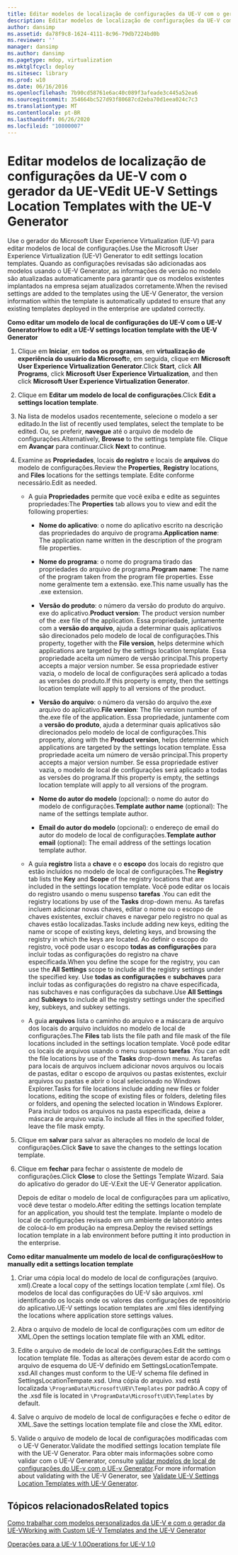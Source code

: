 ```yaml
---
title: Editar modelos de localização de configurações da UE-V com o gerador da UE-V
description: Editar modelos de localização de configurações da UE-V com o gerador da UE-V
author: dansimp
ms.assetid: da78f9c8-1624-4111-8c96-79db7224bd0b
ms.reviewer: ''
manager: dansimp
ms.author: dansimp
ms.pagetype: mdop, virtualization
ms.mktglfcycl: deploy
ms.sitesec: library
ms.prod: w10
ms.date: 06/16/2016
ms.openlocfilehash: 7b90cd58761e6ac40c089f3afeade3c445a52ea6
ms.sourcegitcommit: 354664bc527d93f80687cd2eba70d1eea024c7c3
ms.translationtype: MT
ms.contentlocale: pt-BR
ms.lasthandoff: 06/26/2020
ms.locfileid: "10800007"
---
```

# <span data-ttu-id="7fc69-103">Editar modelos de localização de configurações da UE-V com o gerador da UE-V</span><span class="sxs-lookup"><span data-stu-id="7fc69-103">Edit UE-V Settings Location Templates with the UE-V Generator</span></span>


<span data-ttu-id="7fc69-104">Use o gerador do Microsoft User Experience Virtualization (UE-V) para editar modelos de local de configurações.</span><span class="sxs-lookup"><span data-stu-id="7fc69-104">Use the Microsoft User Experience Virtualization (UE-V) Generator to edit settings location templates.</span></span> <span data-ttu-id="7fc69-105">Quando as configurações revisadas são adicionadas aos modelos usando o UE-V Generator, as informações de versão no modelo são atualizadas automaticamente para garantir que os modelos existentes implantados na empresa sejam atualizados corretamente.</span><span class="sxs-lookup"><span data-stu-id="7fc69-105">When the revised settings are added to the templates using the UE-V Generator, the version information within the template is automatically updated to ensure that any existing templates deployed in the enterprise are updated correctly.</span></span>

**<span data-ttu-id="7fc69-106">Como editar um modelo de local de configurações do UE-V com o UE-V Generator</span><span class="sxs-lookup"><span data-stu-id="7fc69-106">How to edit a UE-V settings location template with the UE-V Generator</span></span>**

1.  <span data-ttu-id="7fc69-107">Clique em **Iniciar**, em **todos os programas**, em **virtualização de experiência do usuário da Microsoft**e, em seguida, clique em **Microsoft User Experience Virtualization Generator**.</span><span class="sxs-lookup"><span data-stu-id="7fc69-107">Click **Start**, click **All Programs**, click **Microsoft User Experience Virtualization**, and then click **Microsoft User Experience Virtualization Generator**.</span></span>

2.  <span data-ttu-id="7fc69-108">Clique em **Editar um modelo de local de configurações**.</span><span class="sxs-lookup"><span data-stu-id="7fc69-108">Click **Edit a settings location template**.</span></span>

3.  <span data-ttu-id="7fc69-109">Na lista de modelos usados recentemente, selecione o modelo a ser editado.</span><span class="sxs-lookup"><span data-stu-id="7fc69-109">In the list of recently used templates, select the template to be edited.</span></span> <span data-ttu-id="7fc69-110">Ou, se preferir, **navegue** até o arquivo de modelo de configurações.</span><span class="sxs-lookup"><span data-stu-id="7fc69-110">Alternatively, **Browse** to the settings template file.</span></span> <span data-ttu-id="7fc69-111">Clique em **Avançar** para continuar.</span><span class="sxs-lookup"><span data-stu-id="7fc69-111">Click **Next** to continue.</span></span>

4.  <span data-ttu-id="7fc69-112">Examine as **Propriedades**, locais **do registro** e locais de **arquivos** do modelo de configurações.</span><span class="sxs-lookup"><span data-stu-id="7fc69-112">Review the **Properties**, **Registry** locations, and **Files** locations for the settings template.</span></span> <span data-ttu-id="7fc69-113">Edite conforme necessário.</span><span class="sxs-lookup"><span data-stu-id="7fc69-113">Edit as needed.</span></span>

    -   <span data-ttu-id="7fc69-114">A guia **Propriedades** permite que você exiba e edite as seguintes propriedades:</span><span class="sxs-lookup"><span data-stu-id="7fc69-114">The **Properties** tab allows you to view and edit the following properties:</span></span>

        -   <span data-ttu-id="7fc69-115">**Nome do aplicativo**: o nome do aplicativo escrito na descrição das propriedades do arquivo de programa.</span><span class="sxs-lookup"><span data-stu-id="7fc69-115">**Application name**: The application name written in the description of the program file properties.</span></span>

        -   <span data-ttu-id="7fc69-116">**Nome do programa**: o nome do programa tirado das propriedades do arquivo de programa.</span><span class="sxs-lookup"><span data-stu-id="7fc69-116">**Program name**: The name of the program taken from the program file properties.</span></span> <span data-ttu-id="7fc69-117">Esse nome geralmente tem a extensão. exe.</span><span class="sxs-lookup"><span data-stu-id="7fc69-117">This name usually has the .exe extension.</span></span>

        -   <span data-ttu-id="7fc69-118">**Versão do produto**: o número da versão do produto do arquivo. exe do aplicativo.</span><span class="sxs-lookup"><span data-stu-id="7fc69-118">**Product version**: The product version number of the .exe file of the application.</span></span> <span data-ttu-id="7fc69-119">Essa propriedade, juntamente com a **versão do arquivo**, ajuda a determinar quais aplicativos são direcionados pelo modelo de local de configurações.</span><span class="sxs-lookup"><span data-stu-id="7fc69-119">This property, together with the **File version**, helps determine which applications are targeted by the settings location template.</span></span> <span data-ttu-id="7fc69-120">Essa propriedade aceita um número de versão principal.</span><span class="sxs-lookup"><span data-stu-id="7fc69-120">This property accepts a major version number.</span></span> <span data-ttu-id="7fc69-121">Se essa propriedade estiver vazia, o modelo de local de configurações será aplicado a todas as versões do produto.</span><span class="sxs-lookup"><span data-stu-id="7fc69-121">If this property is empty, then the settings location template will apply to all versions of the product.</span></span>

        -   <span data-ttu-id="7fc69-122">**Versão do arquivo**: o número da versão do arquivo the.exe arquivo do aplicativo.</span><span class="sxs-lookup"><span data-stu-id="7fc69-122">**File version**: The file version number of the.exe file of the application.</span></span> <span data-ttu-id="7fc69-123">Essa propriedade, juntamente com a **versão do produto**, ajuda a determinar quais aplicativos são direcionados pelo modelo de local de configurações.</span><span class="sxs-lookup"><span data-stu-id="7fc69-123">This property, along with the **Product version**, helps determine which applications are targeted by the settings location template.</span></span> <span data-ttu-id="7fc69-124">Essa propriedade aceita um número de versão principal.</span><span class="sxs-lookup"><span data-stu-id="7fc69-124">This property accepts a major version number.</span></span> <span data-ttu-id="7fc69-125">Se essa propriedade estiver vazia, o modelo de local de configurações será aplicado a todas as versões do programa.</span><span class="sxs-lookup"><span data-stu-id="7fc69-125">If this property is empty, the settings location template will apply to all versions of the program.</span></span>

        -   <span data-ttu-id="7fc69-126">**Nome do autor do modelo** (opcional): o nome do autor do modelo de configurações.</span><span class="sxs-lookup"><span data-stu-id="7fc69-126">**Template author name** (optional): The name of the settings template author.</span></span>

        -   <span data-ttu-id="7fc69-127">**Email do autor do modelo** (opcional): o endereço de email do autor do modelo de local de configurações.</span><span class="sxs-lookup"><span data-stu-id="7fc69-127">**Template author email** (optional): The email address of the settings location template author.</span></span>

    -   <span data-ttu-id="7fc69-128">A guia **registro** lista a **chave** e o **escopo** dos locais do registro que estão incluídos no modelo de local de configurações.</span><span class="sxs-lookup"><span data-stu-id="7fc69-128">The **Registry** tab lists the **Key** and **Scope** of the registry locations that are included in the settings location template.</span></span> <span data-ttu-id="7fc69-129">Você pode editar os locais do registro usando o menu suspenso **tarefas** .</span><span class="sxs-lookup"><span data-stu-id="7fc69-129">You can edit the registry locations by use of the **Tasks** drop-down menu.</span></span> <span data-ttu-id="7fc69-130">As tarefas incluem adicionar novas chaves, editar o nome ou o escopo de chaves existentes, excluir chaves e navegar pelo registro no qual as chaves estão localizadas.</span><span class="sxs-lookup"><span data-stu-id="7fc69-130">Tasks include adding new keys, editing the name or scope of existing keys, deleting keys, and browsing the registry in which the keys are located.</span></span> <span data-ttu-id="7fc69-131">Ao definir o escopo do registro, você pode usar o escopo **todas as configurações** para incluir todas as configurações do registro na chave especificada.</span><span class="sxs-lookup"><span data-stu-id="7fc69-131">When you define the scope for the registry, you can use the **All Settings** scope to include all the registry settings under the specified key.</span></span> <span data-ttu-id="7fc69-132">Use **todas as configurações** e **subchaves** para incluir todas as configurações do registro na chave especificada, nas subchaves e nas configurações da subchave.</span><span class="sxs-lookup"><span data-stu-id="7fc69-132">Use **All Settings** and **Subkeys** to include all the registry settings under the specified key, subkeys, and subkey settings.</span></span>

    -   <span data-ttu-id="7fc69-133">A guia **arquivos** lista o caminho do arquivo e a máscara de arquivo dos locais do arquivo incluídos no modelo de local de configurações.</span><span class="sxs-lookup"><span data-stu-id="7fc69-133">The **Files** tab lists the file path and file mask of the file locations included in the settings location template.</span></span> <span data-ttu-id="7fc69-134">Você pode editar os locais de arquivos usando o menu suspenso **tarefas** .</span><span class="sxs-lookup"><span data-stu-id="7fc69-134">You can edit the file locations by use of the **Tasks** drop-down menu.</span></span> <span data-ttu-id="7fc69-135">As tarefas para locais de arquivos incluem adicionar novos arquivos ou locais de pastas, editar o escopo de arquivos ou pastas existentes, excluir arquivos ou pastas e abrir o local selecionado no Windows Explorer.</span><span class="sxs-lookup"><span data-stu-id="7fc69-135">Tasks for file locations include adding new files or folder locations, editing the scope of existing files or folders, deleting files or folders, and opening the selected location in Windows Explorer.</span></span> <span data-ttu-id="7fc69-136">Para incluir todos os arquivos na pasta especificada, deixe a máscara de arquivo vazia.</span><span class="sxs-lookup"><span data-stu-id="7fc69-136">To include all files in the specified folder, leave the file mask empty.</span></span>

5.  <span data-ttu-id="7fc69-137">Clique em **salvar** para salvar as alterações no modelo de local de configurações.</span><span class="sxs-lookup"><span data-stu-id="7fc69-137">Click **Save** to save the changes to the settings location template.</span></span>

6.  <span data-ttu-id="7fc69-138">Clique em **fechar** para fechar o assistente de modelo de configurações.</span><span class="sxs-lookup"><span data-stu-id="7fc69-138">Click **Close** to close the Settings Template Wizard.</span></span> <span data-ttu-id="7fc69-139">Saia do aplicativo do gerador do UE-V.</span><span class="sxs-lookup"><span data-stu-id="7fc69-139">Exit the UE-V Generator application.</span></span>

    <span data-ttu-id="7fc69-140">Depois de editar o modelo de local de configurações para um aplicativo, você deve testar o modelo.</span><span class="sxs-lookup"><span data-stu-id="7fc69-140">After editing the settings location template for an application, you should test the template.</span></span> <span data-ttu-id="7fc69-141">Implante o modelo de local de configurações revisado em um ambiente de laboratório antes de colocá-lo em produção na empresa.</span><span class="sxs-lookup"><span data-stu-id="7fc69-141">Deploy the revised settings location template in a lab environment before putting it into production in the enterprise.</span></span>

**<span data-ttu-id="7fc69-142">Como editar manualmente um modelo de local de configurações</span><span class="sxs-lookup"><span data-stu-id="7fc69-142">How to manually edit a settings location template</span></span>**

1.  <span data-ttu-id="7fc69-143">Criar uma cópia local do modelo de local de configurações (arquivo. xml).</span><span class="sxs-lookup"><span data-stu-id="7fc69-143">Create a local copy of the settings location template (.xml file).</span></span> <span data-ttu-id="7fc69-144">Os modelos de local das configurações do UE-V são arquivos. xml identificando os locais onde os valores das configurações de repositório do aplicativo.</span><span class="sxs-lookup"><span data-stu-id="7fc69-144">UE-V settings location templates are .xml files identifying the locations where application store settings values.</span></span>

2.  <span data-ttu-id="7fc69-145">Abra o arquivo de modelo de local de configurações com um editor de XML.</span><span class="sxs-lookup"><span data-stu-id="7fc69-145">Open the settings location template file with an XML editor.</span></span>

3.  <span data-ttu-id="7fc69-146">Edite o arquivo de modelo de local de configurações.</span><span class="sxs-lookup"><span data-stu-id="7fc69-146">Edit the settings location template file.</span></span> <span data-ttu-id="7fc69-147">Todas as alterações devem estar de acordo com o arquivo de esquema do UE-V definido em SettingsLocationTempate. xsd.</span><span class="sxs-lookup"><span data-stu-id="7fc69-147">All changes must conform to the UE-V schema file defined in SettingsLocationTempate.xsd.</span></span> <span data-ttu-id="7fc69-148">Uma cópia do arquivo. xsd está localizada `\ProgramData\Microsoft\UEV\Templates` por padrão.</span><span class="sxs-lookup"><span data-stu-id="7fc69-148">A copy of the .xsd file is located in `\ProgramData\Microsoft\UEV\Templates` by default.</span></span>

4.  <span data-ttu-id="7fc69-149">Salve o arquivo de modelo de local de configurações e feche o editor de XML.</span><span class="sxs-lookup"><span data-stu-id="7fc69-149">Save the settings location template file and close the XML editor.</span></span>

5.  <span data-ttu-id="7fc69-150">Valide o arquivo de modelo de local de configurações modificadas com o UE-V Generator.</span><span class="sxs-lookup"><span data-stu-id="7fc69-150">Validate the modified settings location template file with the UE-V Generator.</span></span> <span data-ttu-id="7fc69-151">Para obter mais informações sobre como validar com o UE-V Generator, consulte [validar modelos de local de configurações do UE-v com o UE-v Generator](validate-ue-v-settings-location-templates-with-ue-v-generator.md).</span><span class="sxs-lookup"><span data-stu-id="7fc69-151">For more information about validating with the UE-V Generator, see [Validate UE-V Settings Location Templates with UE-V Generator](validate-ue-v-settings-location-templates-with-ue-v-generator.md).</span></span>

## <span data-ttu-id="7fc69-152">Tópicos relacionados</span><span class="sxs-lookup"><span data-stu-id="7fc69-152">Related topics</span></span>


[<span data-ttu-id="7fc69-153">Como trabalhar com modelos personalizados da UE-V e com o gerador da UE-V</span><span class="sxs-lookup"><span data-stu-id="7fc69-153">Working with Custom UE-V Templates and the UE-V Generator</span></span>](working-with-custom-ue-v-templates-and-the-ue-v-generator.md)

[<span data-ttu-id="7fc69-154">Operações para a UE-V 1.0</span><span class="sxs-lookup"><span data-stu-id="7fc69-154">Operations for UE-V 1.0</span></span>](operations-for-ue-v-10.md)

 

 






